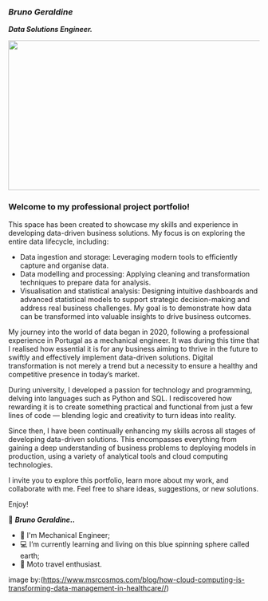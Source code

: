 ### ***Bruno Geraldine***

***Data Solutions Engineer.***

 <p align="center">
  <img width="990" height="300" src="https://github.com/user-attachments/assets/e994e473-10a0-47e4-b14a-4debf9835164"
       </p> 

 <p align="left">

### Welcome to my professional project portfolio!

This space has been created to showcase my skills and experience in developing data-driven business solutions. My focus is on exploring the entire data lifecycle, including:
* Data ingestion and storage: Leveraging modern tools to efficiently capture and organise data.
* Data modelling and processing: Applying cleaning and transformation techniques to prepare data for analysis.
* Visualisation and statistical analysis: Designing intuitive dashboards and advanced statistical models to support strategic decision-making and address real business challenges.
My goal is to demonstrate how data can be transformed into valuable insights to drive business outcomes.

My journey into the world of data began in 2020, following a professional experience in Portugal as a mechanical engineer. It was during this time that I realised how essential it is for any business aiming to thrive in the future to swiftly and effectively implement data-driven solutions. Digital transformation is not merely a trend but a necessity to ensure a healthy and competitive presence in today’s market.

During university, I developed a passion for technology and programming, delving into languages such as Python and SQL. I rediscovered how rewarding it is to create something practical and functional from just a few lines of code — blending logic and creativity to turn ideas into reality.

Since then, I have been continually enhancing my skills across all stages of developing data-driven solutions. This encompasses everything from gaining a deep understanding of business problems to deploying models in production, using a variety of analytical tools and cloud computing technologies.

I invite you to explore this portfolio, learn more about my work, and collaborate with me. Feel free to share ideas, suggestions, or new solutions.

Enjoy!

🦾 **_Bruno Geraldine_..**

- 🔰 I'm Mechanical Engineer;
- 💻 I’m currently learning and living on this blue spinning sphere called earth;
- 🛵 Moto travel enthusiast.


image by:(https://www.msrcosmos.com/blog/how-cloud-computing-is-transforming-data-management-in-healthcare//)
